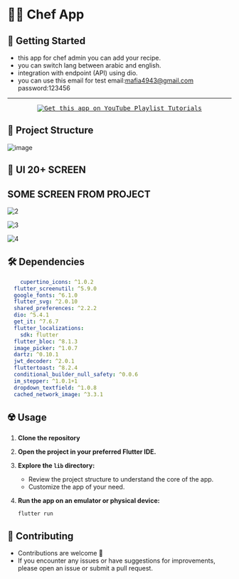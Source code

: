 # 🧑‍🍳 Chef App

## 🚀 Getting Started

- this app for chef admin you can add your recipe.
- you can switch lang between arabic and english.
- integration  with endpoint (API) using dio.
- you can use this email for test email:mafia4943@gmail.com password:123456


<hr>

<p align= "center">
    <a href="https://youtube.com/playlist?list=PLYfTCw9blWRPtCZ85Q-rhKUvnvFs-li4c&si=8ieXLf2vdWt90_wc">
     <kbd>
        <img  src="https://github.com/AmmarAgeeza/Chef-App/assets/72443818/ac8a1cb0-b37e-4778-aaeb-9987b25ac2f9" alt="Get this app on YouTube Playlist Tutorials">
     </kbd>
  </a>


## 📂 Project Structure

![image](https://github.com/AmmarAgeeza/Chef-App/assets/72443818/f91a7812-002b-42e1-a96d-a228aab5d767)

## 📱 UI 20+ SCREEN

## SOME SCREEN FROM PROJECT 
![2](https://github.com/AmmarAgeeza/Chef-App/assets/72443818/ff4eddf2-ccd7-43c6-8f19-5fc4f27c10c8)

![3](https://github.com/AmmarAgeeza/Chef-App/assets/72443818/07a766bd-e6ac-47de-981e-95ed51285e44)

![4](https://github.com/AmmarAgeeza/Chef-App/assets/72443818/8bb4163e-d75f-4018-9a4f-334585856db8)




## 🛠 Dependencies

```pubspec.yaml
    cupertino_icons: ^1.0.2
  flutter_screenutil: ^5.9.0
  google_fonts: ^6.1.0
  flutter_svg: ^2.0.10
  shared_preferences: ^2.2.2
  dio: ^5.4.1
  get_it: ^7.6.7
  flutter_localizations:
    sdk: flutter
  flutter_bloc: ^8.1.3
  image_picker: ^1.0.7
  dartz: ^0.10.1
  jwt_decoder: ^2.0.1
  fluttertoast: ^8.2.4
  conditional_builder_null_safety: ^0.0.6
  im_stepper: ^1.0.1+1
  dropdown_textfield: ^1.0.8
  cached_network_image: ^3.3.1
```

## ☢️ Usage

1. **Clone the repository**

2. **Open the project in your preferred Flutter IDE.**

3. **Explore the `lib` directory:**

    - Review the project structure to understand the core of the app.
    - Customize the app of your need.

4. **Run the app on an emulator or physical device:**

    ```bash
    flutter run
    ```

## 🚨 Contributing

- Contributions are welcome 💜
- If you encounter any issues or have suggestions for improvements, please open an issue or submit a pull request.
